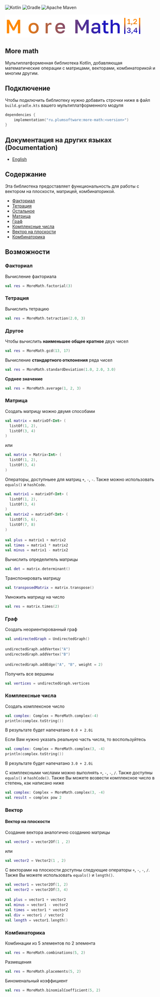 ![Kotlin](https://img.shields.io/badge/kotlin-%237F52FF.svg?style=for-the-badge&logo=kotlin&logoColor=white)
![Gradle](https://img.shields.io/badge/Gradle-02303A.svg?style=for-the-badge&logo=Gradle&logoColor=white)
![Apache Maven](https://img.shields.io/badge/Apache%20Maven-C71A36?style=for-the-badge&logo=Apache%20Maven&logoColor=white)

![More Math logo](https://github.com/plumsoftware/more-math/blob/develop-v0.0.1/docs/images/logo.png)

## More math

Мультиплатформенная библиотека Kotlin, добавляющая математические операции с матрицами, векторами, комбинаторикой и многим другим.

## Подключение

Чтобы подключить библиотеку нужно добавить строчки ниже в файл ```build.gradle.kts``` вашего мультиплатформенного модуля
```kotlin
dependencies {
    implementation("ru.plumsoftware:more-math:<version>")
}
```

## Документация на других языках (Documentation)

+ [English](https://github.com/plumsoftware/more-math/blob/develop-v0.0.1/docs/languages/README-en.md)

## Содержание

Эта библиотека предоставляет функциональность для работы с вектором на плоскости, матрицей, комбинаторикой.

* [Факториал](#Факториал)
* [Тетрация](#Тетрация)
* [Остальное](#Другое)
* [Матрица](#Матрица)
* [Граф](#Граф)
* [Комплексные числа](#Комплексные-числа)
* [Вектор на плоскости](#Вектор)
* [Комбинаторика](#Комбинаторика)

## Возможности

### Факториал
Вычисление факториала
```kotlin
val res = MoreMath.factorial(3)
```



### Тетрация
Вычислить тетрацию
```kotlin
val res = MoreMath.tetraction(2.0, 3)
```


### Другое
Чтобы вычислить **наименьшее общее кратное** двух чисел
```kotlin
val res = MoreMath.gcd(13, 17)
```

Вычисление **стандартного отклонения** ряда чисел
```kotlin
val res = MoreMath.standardDeviation(1.0, 2.0, 3.0)
```

**Срднее значение**
```kotlin
val res = MoreMath.average(1, 2, 3)
```


### Матрица
Создать матрицу можно двумя способами
```kotlin
val matrix = matrixOf<Int> (
  listOf(1, 2),
  listOf(3, 4)
)
```
или 
```kotlin
val matrix = Matrix<Int> (
  listOf(1, 2),
  listOf(3, 4)
)
```

Операторы, доступныее для матриц ```+```, ```-```, ```-```. Также можно использовать ```equals()``` и ```hashCode```.
```kotlin
val matrix1 = matrixOf<Int> (
  listOf(1, 2),
  listOf(3, 4)
)
val matrix2 = matrixOf<Int> (
  listOf(5, 6),
  listOf(7, 8)
)

val plus = matrix1 + matrix2
val times = matrix1 * matrix2
val minus = matrix1 - matrix2
```

Вычислить определитель матрицы
```kotlin
val det = matrix.determinant()
```

Транспонировать матрицу
```kotlin
val transposedMatrix = matrix.transpose()
```

Умножить матрицу на число
```kotlin
val res = matrix.times(2)
```

### Граф
Создать неориентированный граф
```kotlin
val undirectedGraph = UndirectedGraph()

undirectedGraph.addVertex("A")
undirectedGraph.addVertex("B")

undirectedGraph.addEdge("A", "B", weight = 2)
```

Получить все вершины
```kotlin
val vertices = undirectedGraph.vertices
```



### Комплексные числа
Создать комплексное число
```kotlin
val complex: Complex = MoreMath.complex(-4)
println(complex.toString())
```
В результате будет напечатано ```0.0 + 2.0i```

Если Вам нужно указать реальную часть числа, то воспользуйтесь
```kotlin
val complex: Complex = MoreMath.complex(3, -4)
println(complex.toString())
```
В результате будет напечатано ```3.0 + 2.0i```

С комплексными числами можно выполнять ```+```, ```-```, ```-```, ```/```. Также доступны ```equals()``` и ```hashCode()```. 
Также Вы можете возвести комплексное число в степень, как написано ниже
```kotlin
val complex: Complex = MoreMath.complex(3, -4)
val result = complex pow 2
```



### Вектор

#### Вектор на плоскости
Создание вектора аналогично созданию матрицы
```kotlin
val vector2 = vector2Of(1 , 2)
```
или
```kotlin
val vector2 = Vector2(1 , 2)
```

С векторами на плоскости доступны следующие операторы ```+```, ```-```, ```-```, ```/```. Также Вы можете использовать ```equals()``` и ```length()```.
```kotlin
val vector1 = vector2Of(1, 2)
val vector2 = vector2Of(3, 4)

val plus = vector1 + vector2
val minus = vector1 - vector2
val times = vector1 * vector2
val div = vector1 / vector2
val length = vector1.length()
```



### Комбинаторика

Комбинации из 5 элементов по 2 элемента
```kotlin
val res = MoreMath.combinations(5, 2)
```

Размещения
```kotlin
val res = MoreMath.placements(5, 2)
```

Биноменальный коэффициент
```kotlin
val res = MoreMath.binomialCoefficient(5, 2)
```
